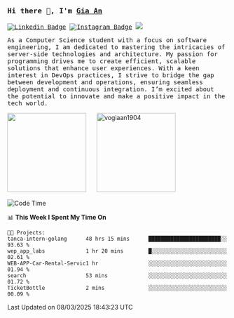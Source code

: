 ### <samp>Hi there 👋, I'm <a href="https://www.linkedin.com/in/vogiaan1904/" target="_blank">Gia An</a></samp>

<samp> [![Linkedin Badge](https://img.shields.io/badge/-LinkedIn-0e76a8?style=flat-square&logo=Linkedin&logoColor=white)](https://linkedin.com/in/vogiaan1904)
[![Instagram Badge](https://img.shields.io/badge/-Instagram-e4405f?style=flat-square&logo=Instagram&logoColor=white)](https://instagram.com/_.ja.ann_/) ![](https://komarev.com/ghpvc/?username=vogiaan1904&style=flat-square&base=100)</samp> 

<samp>As a Computer Science student with a focus on software engineering, I am dedicated to mastering the intricacies of server-side technologies and architecture. My passion for programming drives me to create efficient, scalable solutions that enhance user experiences. With a keen interest in DevOps practices, I strive to bridge the gap between development and operations, ensuring seamless deployment and continuous integration. I’m excited about the potential to innovate and make a positive impact in the tech world.</samp>



<div>
  <img height="180em" src="https://github-readme-stats.vercel.app/api/top-langs/?username=vogiaan1904&show_icons=true&hide_border=true&layout=compact&langs_count=10&theme=transparent&include_orgs=true"/>
  &nbsp;&nbsp;&nbsp;&nbsp;
  <img height="180em" src="https://github-readme-stats.vercel.app/api?username=vogiaan1904&show_icons=true&hide_border=true&&count_private=true&include_all_commits=true&theme=transparent&locale=en" alt="vogiaan1904" />
</div>






<!--START_SECTION:waka-->
![Code Time](http://img.shields.io/badge/Code%20Time-533%20hrs%2011%20mins-blue)

📊 **This Week I Spent My Time On** 

```text
🐱‍💻 Projects: 
tanca-intern-golang      48 hrs 15 mins      ███████████████████████░░   93.63 % 
wep_app_labs             1 hr 20 mins        █░░░░░░░░░░░░░░░░░░░░░░░░   02.61 % 
WEB-APP-Car-Rental-Servic1 hr                ░░░░░░░░░░░░░░░░░░░░░░░░░   01.94 % 
search                   53 mins             ░░░░░░░░░░░░░░░░░░░░░░░░░   01.72 % 
TicketBottle             2 mins              ░░░░░░░░░░░░░░░░░░░░░░░░░   00.09 % 
```


 Last Updated on 08/03/2025 18:43:23 UTC
<!--END_SECTION:waka-->
